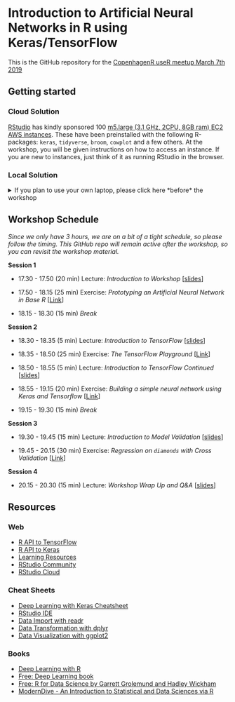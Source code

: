 Introduction to Artificial Neural Networks in R using Keras/TensorFlow
================

This is the GitHub repository for the [CopenhagenR useR meetup March 7th 2019](https://www.meetup.com/CopenhagenR-useR-Group/events/258482768/)

Getting started
---------------

### Cloud Solution

[RStudio](https://www.rstudio.com/) has kindly sponsored 100 [m5.large (3.1 GHz, 2CPU, 8GB ram) EC2 AWS instances](https://aws.amazon.com/ec2/instance-types/). These have been preinstalled with the following R-packages: `keras`, `tidyverse`, `broom`, `cowplot` and a few others. At the workshop, you will be given instructions on how to access an instance. If you are new to instances, just think of it as running RStudio in the browser.

### Local Solution

<details><summary>If you plan to use your own laptop, please click here *before* the workshop</summary>

Due to time constraints, please make sure, that you have successfully completed the following steps:

1.  Install the latest versions of `R` for [Linux](https://mirrors.dotsrc.org/cran/bin/linux/), [Mac](https://mirrors.dotsrc.org/cran/bin/macosx/) or [Windows](https://mirrors.dotsrc.org/cran/bin/windows/)
2.  Install the latest verstion of [`RStudio`](https://www.rstudio.com/products/rstudio/download/#download)
3.  Open `RStudio` and run the following commands one-by-one at the console:

``` r
install.packages('tidyverse')
install.packages('broom')
install.packages('cowplot')
install.packages('devtools')
devtools::install_github('rstudio/keras')
library('keras')
install_keras()
```

Then you can check your installation like so:

``` r
library('tidyverse')
library('keras')
mnist = dataset_mnist()
mnist %>% pluck('train') %>% pluck('x') %>% dim
dim(mnist$train$x)
```

Congratulations! That's it! Now you're ready for the workshop! </details>

Workshop Schedule
-----------------

*Since we only have 3 hours, we are on a bit of a tight schedule, so please follow the timing. This GitHub repo will remain active after the workshop, so you can revisit the workshop material.*

**Session 1**

-   17.30 - 17.50 (20 min) Lecture: *Introduction to Workshop* \[[slides](http://htmlpreview.github.io/?https://github.com/leonjessen/CPHRANNworkshop/blob/master/lectures/session_1_introduction_to_workshop.html)\]
-   17.50 - 18.15 (25 min) Exercise: *Prototyping an Artificial Neural Network in Base R* \[[Link](exercises/session_1_prototyping_an_artificial_neural_network_in_base_R.md)\]

-   18.15 - 18.30 (15 min) *Break*

**Session 2**

-   18.30 - 18.35 (5 min) Lecture: *Introduction to TensorFlow* \[[slides](http://htmlpreview.github.io/?https://github.com/leonjessen/CPHRANNworkshop/blob/master/lectures/session_2_introduction_to_tensorflow.html)\]

-   18.35 - 18.50 (25 min) Exercise: *The TensorFlow Playground* \[[Link](exercises/session_2_the_tensorflow_playground.md)\]

-   18.50 - 18.55 (5 min) Lecture: *Introduction to TensorFlow Continued* \[[slides](http://htmlpreview.github.io/?https://github.com/leonjessen/CPHRANNworkshop/blob/master/lectures/session_2_introduction_to_tensorflow_continued.html)\]

-   18.55 - 19.15 (20 min) Exercise: *Building a simple neural network using Keras and Tensorflow* \[[Link](exercises/session_2_building_a_simple_neural_network_using_keras_and_tensorflow.md)\]

-   19.15 - 19.30 (15 min) *Break*

**Session 3**

-   19.30 - 19.45 (15 min) Lecture: *Introduction to Model Validation* \[[slides](http://htmlpreview.github.io/?https://github.com/leonjessen/CPHRANNworkshop/blob/master/lectures/session_3_introduction_to_model_validation.html)\]

-   19.45 - 20.15 (30 min) Exercise: *Regression on `diamonds` with Cross Validation* \[[Link](exercises/session_3_regression_on_diamonds_with_cross_validation.md)\]

**Session 4**

-   20.15 - 20.30 (15 min) Lecture: *Workshop Wrap Up and Q&A* \[[slides](http://htmlpreview.github.io/?https://github.com/leonjessen/CPHRANNworkshop/blob/master/lectures/session_4_workshop_wrapup_and_QandA.html)\]

Resources
---------

### Web

-   [R API to TensorFlow](https://tensorflow.rstudio.com/)
-   [R API to Keras](https://keras.rstudio.com/)
-   [Learning Resources](https://tensorflow.rstudio.com/learn/resources.html)
-   [RStudio Community](https://community.rstudio.com/)
-   [RStudio Cloud](https://rstudio.cloud/)

### Cheat Sheets

-   [Deep Learning with Keras Cheatsheet](https://github.com/rstudio/cheatsheets/raw/master/keras.pdf)
-   [RStudio IDE](https://github.com/rstudio/cheatsheets/raw/master/rstudio-ide.pdf)
-   [Data Import with readr](https://github.com/rstudio/cheatsheets/raw/master/data-import.pdf)
-   [Data Transformation with dplyr](https://github.com/rstudio/cheatsheets/raw/master/data-transformation.pdf)
-   [Data Visualization with ggplot2](https://github.com/rstudio/cheatsheets/raw/master/data-visualization-2.1.pdf)

### Books

-   [Deep Learning with R](https://www.manning.com/books/deep-learning-with-r)
-   [Free: Deep Learning book](https://www.deeplearningbook.org/)
-   [Free: R for Data Science by Garrett Grolemund and Hadley Wickham](https://r4ds.had.co.nz/)
-   [ModernDive - An Introduction to Statistical and Data Sciences via R](https://moderndive.com/)
